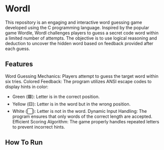 # Wordl

This repository is an engaging and interactive word guessing game developed using the C programming language. Inspired by the popular game Wordle, Wordl challenges players to guess a secret code word within a limited number of attempts. The objective is to use logical reasoning and deduction to uncover the hidden word based on feedback provided after each guess.

## Features

Word Guessing Mechanics: Players attempt to guess the target word within six tries.
Colored Feedback: The program utilizes ANSI escape codes to display hints in color:
* Green (🟩): Letter is in the correct position.
* Yellow (🟨): Letter is in the word but in the wrong position.
* White (⬜): Letter is not in the word.
Dynamic Input Handling: The program ensures that only words of the correct length are accepted.
Efficient Scoring Algorithm: The game properly handles repeated letters to prevent incorrect hints.

## How To Run








